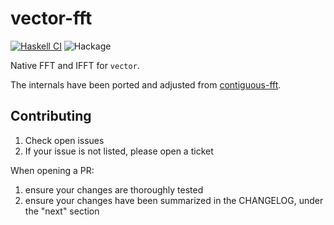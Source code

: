 # vector-fft 

[![Haskell CI](https://github.com/ocramz/vector-fft/actions/workflows/haskell.yaml/badge.svg)](https://github.com/ocramz/vector-fft/actions/workflows/haskell.yaml) ![Hackage](https://img.shields.io/hackage/v/vector-fft)


Native FFT and IFFT for `vector`.

The internals have been ported and adjusted from [contiguous-fft](https://hackage.haskell.org/package/contiguous-fft).


## Contributing

1. Check open issues 
2. If your issue is not listed, please open a ticket

When opening a PR:

1. ensure your changes are thoroughly tested
2. ensure your changes have been summarized in the CHANGELOG, under the "next" section


